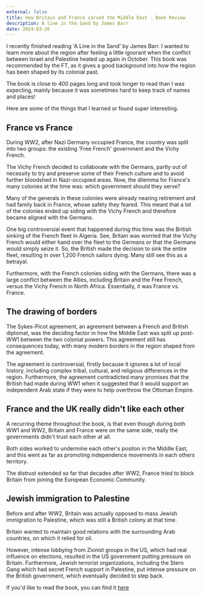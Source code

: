 ```yaml
---
external: false
title: How Britain and France carved the Middle East - Book Review
description: A line in the Sand by James Barr
date: 2024-03-26
---
```


I recently finished reading 'A Line in the Sand' by James Barr. I wanted to learn more about the region after feeling a little ignorant when the conflict between Israel and Palestine heated up again in October. This book was recommended by the FT, as it gives a good background into how the region has been shaped by its colonial past.

The book is close to 400 pages long and took longer to read than I was expecting, mainly because it was sometimes hard to keep track of names and places!

Here are some of the things that I learned or found super interesting.

## France vs France

During WW2, after Nazi Germany occupied France, the country was split into two groups: the existing 'Free French' government and the Vichy French.

The Vichy French decided to collaborate with the Germans, partly out of necessity to try and preserve some of their French culture and to avoid further bloodshed in Nazi-occupied areas. Now, the dilemma for France's many colonies at the time was: which government should they serve?

Many of the generals in these colonies were already nearing retirement and had family back in France, whose safety they feared. This meant that a lot of the colonies ended up siding with the Vichy French and therefore became aligned with the Germans.

One big controversial event that happened during this time was the British sinking of the French fleet in Algeria. See, Britain was worried that the Vichy French would either hand over the fleet to the Germans or that the Germans would simply seize it. So, the British made the decision to sink the entire fleet, resulting in over 1,200 French sailors dying. Many still see this as a betrayal.

Furthermore, with the French colonies siding with the Germans, there was a large conflict between the Allies, including Britain and the Free French, versus the Vichy French in North Africa. Essentially, it was France vs. France.

## The drawing of borders

The Sykes-Picot agreement, an agreement between a French and British diplomat, was the deciding factor in how the Middle East was split up post-WW1 between the two colonial powers. This agreement still has consequences today, with many modern borders in the region shaped from the agreement.

The agreement is controversial, firstly because it ignores a lot of local history, including complex tribal, cultural, and religious differences in the region. Furthermore, the agreement contradicted many promises that the British had made during WW1 when it suggested that it would support an independent Arab state if they were to help overthrow the Ottoman Empire.

## France and the UK really didn't like each other

A recurring theme throughout the book, is that even though during both WW1 and WW2, Britain and France were on the same side, really the governments didn't trust each other at all.

Both sides worked to undermine each other's positon in the Middle East, and this went as far as promoting independence movements in each others territory.

The distrust extended so far that decades after WW2, France tried to block Britain from joining the European Economic Community.

## Jewish immigration to Palestine

Before and after WW2, Britain was actually opposed to mass Jewish immigration to Palestine, which was still a British colony at that time.

Britain wanted to maintain good relations with the surrounding Arab countries, on which it relied for oil.

However, intense lobbying from Zionist groups in the US, which had real influence on elections, resulted in the US government putting pressure on Britain. Furthermore, Jewish terrorist organizations, including the Stern Gang which had secret French support in Palestine, put intense pressure on the British government, which eventually decided to step back.

If you'd like to read the book, you can find it [here](https://www.goodreads.com/book/show/12121296-a-line-in-the-sand?ac=1&from_search=true&qid=eTiDkrPM5g&rank=2)